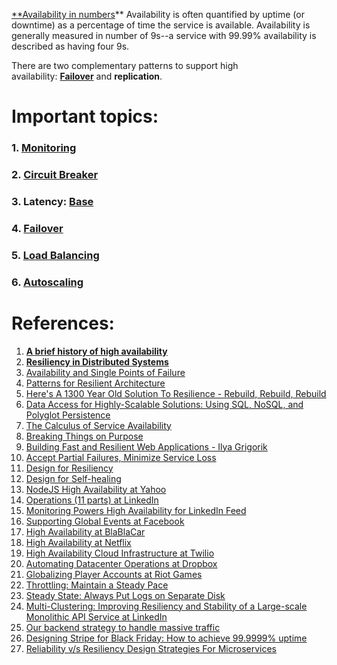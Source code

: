 [**Availability in numbers](https://github.com/donnemartin/system-design-primer#availability-in-numbers)** Availability is often quantified by uptime (or downtime) as a percentage of time the service is available. Availability is generally measured in number of 9s--a service with 99.99% availability is described as having four 9s.

There are two complementary patterns to support high availability: **[Failover](../1.%20The%20Introduction%20of%20System%20Design/1.%20Concepts/Failover.md)** and **replication**.

# Important topics:

### 1. [Monitoring](../../8.%20Troubleshooting/1.%20Monitoring%20and%20Alerting/Monitoring.md)

### 2. [Circuit Breaker](../1.%20The%20Introduction%20of%20System%20Design/1.%20Concepts/Circuit%20Breaker.md)

### 3.  Latency: [Base](../1.%20The%20Introduction%20of%20System%20Design/1.%20Concepts/Latency/Base.md)

### 4. [Failover](../1.%20The%20Introduction%20of%20System%20Design/1.%20Concepts/Failover.md)

### 5. [Load Balancing](../1.%20The%20Introduction%20of%20System%20Design/1.%20Concepts/Load%20Balancing.md)

### 6. [Autoscaling](../1.%20The%20Introduction%20of%20System%20Design/1.%20Concepts/Autoscaling.md)

# References:

1. **[A brief history of high availability](https://www.cockroachlabs.com/blog/brief-history-high-availability/?utm_source=substack&utm_medium=email)**
2. **[Resiliency in Distributed Systems](https://blog.pragmaticengineer.com/resiliency-in-distributed-systems/)**
3. [Availability and Single Points of Failure](https://docs.oracle.com/cd/E19693-01/819-0992/fjdch/index.html)
4. [Patterns for Resilient Architecture](https://medium.com/the-cloud-architect/patterns-for-resilient-architecture-part-3-16e8601c488e)
5. [Here's A 1300 Year Old Solution To Resilience - Rebuild, Rebuild, Rebuild](http://highscalability.com/blog/2014/4/23/heres-a-1300-year-old-solution-to-resilience-rebuild-rebuild.html)
6. [Data Access for Highly-Scalable Solutions: Using SQL, NoSQL, and Polyglot Persistence](https://docs.microsoft.com/en-us/previous-versions/msp-n-p/dn271399(v=pandp.10))
7. [The Calculus of Service Availability](https://queue.acm.org/detail.cfm?id=3096459&__s=dnkxuaws9pogqdnxmx8i)
8. [Breaking Things on Purpose](https://www.usenix.org/conference/srecon17americas/program/presentation/andrus)
9. [Building Fast and Resilient Web Applications - Ilya Grigorik](https://www.igvita.com/2016/05/20/building-fast-and-resilient-web-applications/)
10. [Accept Partial Failures, Minimize Service Loss](https://www.usenix.org/conference/srecon17asia/program/presentation/wang_daxin)
11. [Design for Resiliency](http://highscalability.com/blog/2012/12/31/designing-for-resiliency-will-be-so-2013.html)
12. [Design for Self-healing](https://docs.microsoft.com/en-us/azure/architecture/guide/design-principles/self-healing)
13. [NodeJS High Availability at Yahoo](https://yahooeng.tumblr.com/post/68823943185/nodejs-high-availability)
14. [Operations (11 parts) at LinkedIn](https://www.linkedin.com/pulse/introduction-every-day-monday-operations-benjamin-purgason)
15. [Monitoring Powers High Availability for LinkedIn Feed](https://www.usenix.org/conference/srecon17americas/program/presentation/barot)
16. [Supporting Global Events at Facebook](https://code.facebook.com/posts/166966743929963/how-production-engineers-support-global-events-on-facebook/)
17. [High Availability at BlaBlaCar](https://medium.com/blablacar-tech/the-expendables-backends-high-availability-at-blablacar-8cea3b95b26b)
18. [High Availability at Netflix](https://medium.com/@NetflixTechBlog/tips-for-high-availability-be0472f2599c)
19. [High Availability Cloud Infrastructure at Twilio](https://www.twilio.com/engineering/2011/12/12/scaling-high-availablity-infrastructure-in-cloud)
20. [Automating Datacenter Operations at Dropbox](https://blogs.dropbox.com/tech/2019/01/automating-datacenter-operations-at-dropbox/)
21. [Globalizing Player Accounts at Riot Games](https://technology.riotgames.com/news/globalizing-player-accounts)
22. [Throttling: Maintain a Steady Pace](http://www.sosp.org/2001/papers/welsh.pdf)
23. [Steady State: Always Put Logs on Separate Disk](https://docs.microsoft.com/en-us/sql/relational-databases/policy-based-management/place-data-and-log-files-on-separate-drives)
24. [Multi-Clustering: Improving Resiliency and Stability of a Large-scale Monolithic API Service at LinkedIn](https://engineering.linkedin.com/blog/2017/11/improving-resiliency-and-stability-of-a-large-scale-api)
25. [Our backend strategy to handle massive traffic](https://medium.com/coupang-engineering/our-backend-strategy-to-handle-massive-traffic-d30cd6cc4fb2)
26. [Designing Stripe for Black Friday: How to achieve 99.9999% uptime](https://learningdaily.dev/designing-stripe-for-black-friday-how-to-achieve-99-9999-uptime-cd720232c14)
27. [Reliability v/s Resiliency Design Strategies For Microservices](https://iamkanikamodi.medium.com/reliability-v-s-resiliency-design-strategies-for-microservices-8d15729da081)